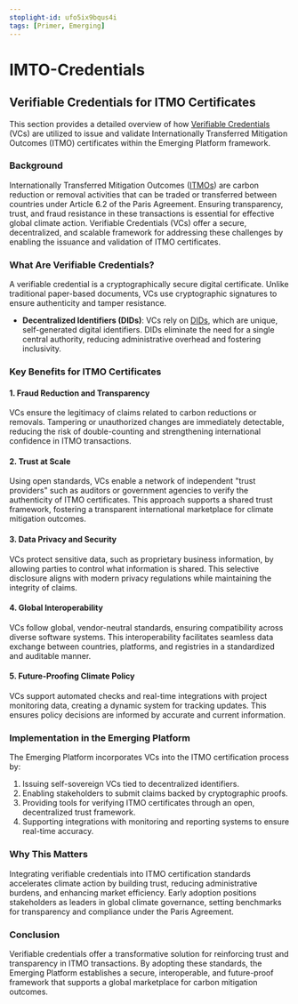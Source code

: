 ```yaml
---
stoplight-id: ufo5ix9bqus4i
tags: [Primer, Emerging]
---
```


# IMTO-Credentials

## Verifiable Credentials for ITMO Certificates

This section provides a detailed overview of how [Verifiable Credentials](https://www.w3.org/TR/vc-overview/) (VCs) are utilized to issue and validate Internationally Transferred Mitigation Outcomes (ITMO) certificates within the Emerging Platform framework.

### Background

Internationally Transferred Mitigation Outcomes ([ITMOs](https://allcottrading.com/uncategorized-en/difference-carbon-credits-itmos/)) are carbon reduction or removal activities that can be traded or transferred between countries under Article 6.2 of the Paris Agreement. Ensuring transparency, trust, and fraud resistance in these transactions is essential for effective global climate action. Verifiable Credentials (VCs) offer a secure, decentralized, and scalable framework for addressing these challenges by enabling the issuance and validation of ITMO certificates.

### What Are Verifiable Credentials?

A verifiable credential is a cryptographically secure digital certificate. Unlike traditional paper-based documents, VCs use cryptographic signatures to ensure authenticity and tamper resistance.

- **Decentralized Identifiers (DIDs)**: VCs rely on [DIDs](https://www.w3.org/TR/did-core/), which are unique, self-generated digital identifiers. DIDs eliminate the need for a single central authority, reducing administrative overhead and fostering inclusivity.

### Key Benefits for ITMO Certificates

#### 1. Fraud Reduction and Transparency

VCs ensure the legitimacy of claims related to carbon reductions or removals. Tampering or unauthorized changes are immediately detectable, reducing the risk of double-counting and strengthening international confidence in ITMO transactions.

#### 2. Trust at Scale

Using open standards, VCs enable a network of independent "trust providers" such as auditors or government agencies to verify the authenticity of ITMO certificates. This approach supports a shared trust framework, fostering a transparent international marketplace for climate mitigation outcomes.

#### 3. Data Privacy and Security

VCs protect sensitive data, such as proprietary business information, by allowing parties to control what information is shared. This selective disclosure aligns with modern privacy regulations while maintaining the integrity of claims.

#### 4. Global Interoperability

VCs follow global, vendor-neutral standards, ensuring compatibility across diverse software systems. This interoperability facilitates seamless data exchange between countries, platforms, and registries in a standardized and auditable manner.

#### 5. Future-Proofing Climate Policy

VCs support automated checks and real-time integrations with project monitoring data, creating a dynamic system for tracking updates. This ensures policy decisions are informed by accurate and current information.

### Implementation in the Emerging Platform

The Emerging Platform incorporates VCs into the ITMO certification process by:

1. Issuing self-sovereign VCs tied to decentralized identifiers.
2. Enabling stakeholders to submit claims backed by cryptographic proofs.
3. Providing tools for verifying ITMO certificates through an open, decentralized trust framework.
4. Supporting integrations with monitoring and reporting systems to ensure real-time accuracy.

### Why This Matters

Integrating verifiable credentials into ITMO certification standards accelerates climate action by building trust, reducing administrative burdens, and enhancing market efficiency. Early adoption positions stakeholders as leaders in global climate governance, setting benchmarks for transparency and compliance under the Paris Agreement.

### Conclusion

Verifiable credentials offer a transformative solution for reinforcing trust and transparency in ITMO transactions. By adopting these standards, the Emerging Platform establishes a secure, interoperable, and future-proof framework that supports a global marketplace for carbon mitigation outcomes.
